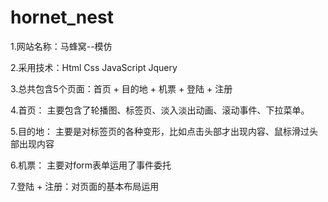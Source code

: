 # hornet_nest
1.网站名称：马蜂窝--模仿

2.采用技术：Html Css JavaScript Jquery

3.总共包含5个页面：首页 + 目的地 + 机票 + 登陆 + 注册

4.首页：
  主要包含了轮播图、标签页、淡入淡出动画、滚动事件、下拉菜单。

5.目的地：
  主要是对标签页的各种变形，比如点击头部才出现内容、鼠标滑过头部出现内容

 6.机票：
  主要对form表单运用了事件委托

 7.登陆 + 注册：对页面的基本布局运用
